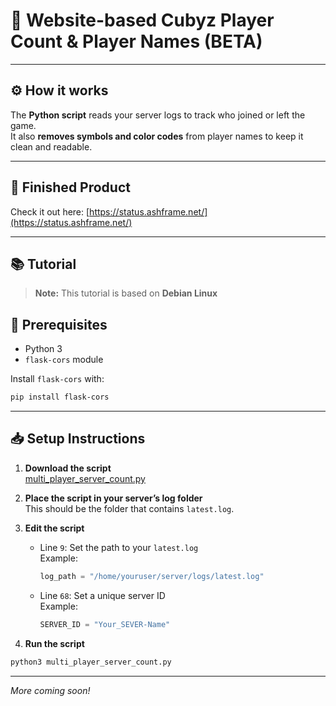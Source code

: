# 🚀 Website-based **Cubyz Player Count & Player Names** (BETA)

---

## ⚙️ How it works  
The **Python script** reads your server logs to track who joined or left the game.  
It also **removes symbols and color codes** from player names to keep it clean and readable.

---

## 🎉 Finished Product  
Check it out here: [https://status.ashframe.net/](https://status.ashframe.net/)

---

## 📚 Tutorial

> **Note:** This tutorial is based on **Debian Linux**

## 🔧 Prerequisites
- Python 3
- `flask-cors` module

Install `flask-cors` with:
```bash
pip install flask-cors
```

---

## 📥 Setup Instructions

1. **Download the script**  
   [multi_player_server_count.py](https://github.com/iNiKKo/cubyz-ashframe-status/blob/main/multi_player_server_count.py)

2. **Place the script in your server’s log folder**  
   This should be the folder that contains `latest.log`.

3. **Edit the script**
   - Line `9`: Set the path to your `latest.log`  
     Example:
     ```python
     log_path = "/home/youruser/server/logs/latest.log"
     ```
   - Line `68`: Set a unique server ID  
     Example:
     ```python
     SERVER_ID = "Your_SEVER-Name"
     ```

4. **Run the script**
```bash
python3 multi_player_server_count.py
```

---

*More coming soon!*
